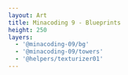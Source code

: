 ```yaml
---
layout: Art
title: Minacoding 9 - Blueprints
height: 250
layers: 
  - '@minacoding-09/bg'
  - '@minacoding-09/towers'
  - '@helpers/texturizer01'
---
```

<br>
<div class="row">
  <div class="col-6">
    <Layer title="Minacoding 9 - Blueprints" :layers="['@minacoding-09/bg', '@minacoding-09/towers', '@helpers/texturizer01']" help="@minacoding-09" />
  </div>
  <div class="col-6">
    <Layer title="Minacoding 9 - Blueprints" :layers="['@minacoding-09/mountains', '@minacoding-09/towers', '@helpers/texturizer01']" help="@minacoding-09" />
  </div>
</div>

<Layer title="Minacoding 9 - Blueprints" :layers="['@minacoding-09/mountains', '@minacoding-09/towers', '@helpers/texturizer01']" help="@minacoding-09" />